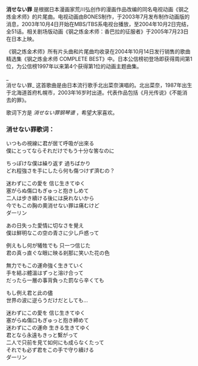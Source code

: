 

**消せない罪**
是根据日本漫画家荒川弘创作的漫画作品改编的同名电视动画《钢之炼金术师》的片尾曲。电视动画由BONES制作，于2003年7月发布制作动画版的消息，2003年10月4日开始在MBS/TBS系电视台播放，至2004年10月2日完结，全51话。相关剧场版动画《钢之炼金术师：香巴拉的征服者》于2005年7月23日在日本上映。

  
《钢之炼金术师》所有片头曲和片尾曲均收录在2004年10月14日发行销售的歌曲精选集《钢之炼金术师 COMPLETE
BEST》中。日本公信榜初登场即获得周间第1位，为公信榜1997年以来第4个获得第1位的动画主题曲集。

_  
消せない罪_
这首歌曲是由日本流行歌手北出菜奈演唱的。北出菜奈，1987年出生于北海道首府札幌市，2003年16岁时出道。代表作品包括《月光传说》《不能消去的罪》。

  
歌词下方是 _消せない罪钢琴谱_ ，希望大家喜欢。

### 消せない罪歌词：

いつもの視線に君が居て呼吸が出來る  
僕にとってならそれだけでもう十分な筈なのに

ちっぽけな僕は繰り返す 過ちばかり  
どれ程強さを手にしたら何も傷つけず濟むの？

迷わずにこの愛を 信じ生きてゆく  
塞がらぬ傷口もぎゅっと抱きしめて  
二人は步き續ける後には戾れないから  
今でもこの胸の奧消せない罪は痛むけど  
ダ一リン

あの日失った愛情に切なさを覺え  
僕は鮮明なこの空の青さに少し戶惑って

例えもし何が犧牲でも 只一つ信じた  
君の真っ直ぐな眼に映る剎那に笑いた花の色

無力でもこの運命強く生きていく  
手を結ぶ體溫はずっと溶け合って  
だったら一層の事背負った罰なら辛くても

もし例え君と此の儘  
世界の波に逆らうだけだとしても…

迷わずにこの愛を 信じ生きてゆく  
塞がらぬ傷口もぎゅっと抱き締めて  
迷わずにこの運命 生きる生きてゆく  
君となら永遠もきっと繫がって  
二人で只前を見て如何にも成らなくたって  
それでも必ず君をこの手で守り續ける  
ダ一リン

